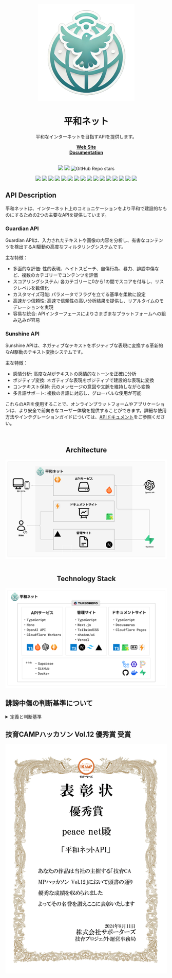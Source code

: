 <div align="center">
  <a href="https://hono.dev">
    <img src="./assets/peace-net.png" width="300" height="auto" alt="Peace Net"/>
  </a>
  <h1>平和ネット</h1>
  <p>平和なインターネットを目指すAPIを提供します。</p>
</div>

<div align="center">
    <a href="https://pe-ace.net/"><b>Web Site</b></a><br />
    <a href="https://docs.pe-ace.net/"><b>Documentation</b></a><br />
</div>

<br />

<p align="center">
  <img src="https://img.shields.io/github/commit-activity/m/TECH-C-LT/Peace-Net" />
  <img src="https://img.shields.io/github/last-commit/TECH-C-LT/Peace-Net" />
  <img alt="GitHub Repo stars" src="https://img.shields.io/github/stars/TECH-C-LT/Peace-Net">
</p>

<p align="center">
    <img src="https://img.shields.io/badge/-TypeScript-000.svg?logo=typescript&style=flat" />
    <img src="https://img.shields.io/badge/-Hono-000.svg?logo=hono&style=flat" />
    <img src="https://img.shields.io/badge/-Next.js-000.svg?logo=nextdotjs&style=flat" />
    <img src="https://img.shields.io/badge/-Docusaurus-000.svg?logo=docusaurus&style=flat" />
    <img src="https://img.shields.io/badge/-Turborepo-000.svg?logo=turborepo&style=flat" />
    <img src="https://img.shields.io/badge/-Tailwind CSS-000.svg?logo=tailwindcss&style=flat" />
    <img src="https://img.shields.io/badge/-shadcn/ui-000.svg?logo=shadcnui&style=flat" />
    <img src="https://img.shields.io/badge/-Prettier-000.svg?logo=prettier&style=flat" />
    <img src="https://img.shields.io/badge/-ESLint-000.svg?logo=eslint&style=flat" />
    <img src="https://img.shields.io/badge/-Docker-000.svg?logo=docker&style=flat" />
    <img src="https://img.shields.io/badge/-OpenAI API-000.svg?logo=openai&style=flat" />
    <img src="https://img.shields.io/badge/-Supabase-000.svg?logo=supabase&style=flat" />
    <img src="https://img.shields.io/badge/-Github Actions-000.svg?logo=githubactions&style=flat" />
    <img src="https://img.shields.io/badge/-Vercel-000.svg?logo=vercel&style=flat" />
    <img src="https://img.shields.io/badge/-Cloudflare Workers-000.svg?logo=cloudflareworkers&style=flat" />
    <img src="https://img.shields.io/badge/-Cloudflare Pages-000.svg?logo=cloudflarepages&style=flat-square" />
</p>

## API Description

平和ネットは、インターネット上のコミュニケーションをより平和で建設的なものにするための2つの主要なAPIを提供しています。

### Guardian API

Guardian APIは、入力されたテキストや画像の内容を分析し、有害なコンテンツを検出するAI駆動の高度なフィルタリングシステムです。

主な特徴：
- 多面的な評価: 性的表現、ヘイトスピーチ、自傷行為、暴力、誹謗中傷など、複数のカテゴリーでコンテンツを評価
- スコアリングシステム: 各カテゴリーに0から1の間でスコアを付与し、リスクレベルを数値化
- カスタマイズ可能: パラメータでフラグを立てる基準を柔軟に設定
- 高速かつ信頼性: 高速で信頼性の高い分析結果を提供し、リアルタイムのモデレーションを実現
- 容易な統合: APIインターフェースによりさまざまなプラットフォームへの組み込みが容易

### Sunshine API

Sunshine APIは、ネガティブなテキストをポジティブな表現に変換する革新的なAI駆動のテキスト変換システムです。

主な特徴：
- 感情分析: 高度なAIがテキストの感情的なトーンを正確に分析
- ポジティブ変換: ネガティブな表現をポジティブで建設的な表現に変換
- コンテキスト保持: 元のメッセージの意図や文脈を維持しながら変換
- 多言語サポート: 複数の言語に対応し、グローバルな使用が可能

これらのAPIを使用することで、オンラインプラットフォームやアプリケーションは、より安全で前向きなユーザー体験を提供することができます。詳細な使用方法やインテグレーションガイドについては、[APIドキュメント](https://docs.pe-ace.net/)をご参照ください。

<br />

<div align="center">
  <h2>Architecture</h2>
  <img src="./assets/architecture.png" width="auto" height="auto" />
</div>

<br />

<div align="center">
  <h2>Technology Stack</h2>
  <img src="./assets/tech-stack.png" width="auto" height="auto" />
</div>

## 誹謗中傷の判断基準について
<details><summary>定義と判断基準</summary>

## 誹謗中傷
[誹謗中傷 wiki](https://ja.wikipedia.org/wiki/%E8%AA%B9%E8%AC%97%E4%B8%AD%E5%82%B7)
- [誹謗](https://kotobank.jp/word/%E8%AA%B9%E8%AC%97-612358) - 他人を悪く言うこと。そしること。
- [中傷](https://kotobank.jp/word/%E4%B8%AD%E5%82%B7-567518) - 根拠のない事を言いふらして、他人の名誉を傷つけること。

---
### サマリ
誹謗中傷（ひぼうちゅうしょう）は、人や企業の社会的評価を低下させるような根拠のない悪口やデマを言いふらす、又はそれらをインターネット上に投稿したり、人格攻撃する行為である。

<details>
<summary>人格攻撃・人身攻撃 </summary>
ある論証や事実の主張に対して、その主張自体に具体的に反論するのではなく、主張した人の個性や信念を攻撃すること、またそのような論法。
</details>

民事的には「慰謝料の請求」、刑事的には「信用棄損罪・業務妨害罪」「名誉毀損」や「侮辱罪」に問われる可能性がある。


> [!TIP]
> 誹謗中傷被害に遭ったら https://www.saferinternet.or.jp/bullying/

## 批判
[批判 wiki](https://ja.wikipedia.org/wiki/%E6%89%B9%E8%A9%95)
- [批](https://dictionary.goo.ne.jp/word/kanji/%E6%89%B9/) - 訓読み:［外］うつ・ ただす
- [批判](https://dictionary.goo.ne.jp/word/%E6%89%B9%E5%88%A4/)  - 批評に加えて判断を行うこと。(自信ない)
- [批評](https://dictionary.goo.ne.jp/word/%E6%89%B9%E8%A9%95/#jn-186802)  - 良い点も悪い点も同じように指摘し、客観的に論じること。


## 相違点
日本政府は、誹謗中傷について、「根拠のない悪口」、「相手の人格を否定または攻撃する言い回し」と解説している[[1]](https://ja.wikipedia.org/wiki/%E8%AA%B9%E8%AC%97%E4%B8%AD%E5%82%B7#cite_note-:17-1)。

批判とは、相手の行動や発言に対して、それと異なる意見を主張することを意味する[[14]](https://ja.wikipedia.org/wiki/%E8%AA%B9%E8%AC%97%E4%B8%AD%E5%82%B7#cite_note-14)。誹謗中傷か批判の司法判断は、「人格攻撃の有無」で判断されることが多い[[15]](https://ja.wikipedia.org/wiki/%E8%AA%B9%E8%AC%97%E4%B8%AD%E5%82%B7#cite_note-:6-15)。「人格攻撃」と見なされるかは、言われた相手との関係性、タイミング、前後の文脈によって変化することもある。

### 非難
「改善点を提案することではなく、単にダメ出しをして相手を責めること」を意味する[[15]](https://ja.wikipedia.org/wiki/%E8%AA%B9%E8%AC%97%E4%B8%AD%E5%82%B7#cite_note-:6-15)。　アドバイスなど建設的な提案内容を伴なわずに、相手の落ち度や過失・欠点などを指摘して責め咎めること[[注釈 1]](https://ja.wikipedia.org/wiki/%E8%AA%B9%E8%AC%97%E4%B8%AD%E5%82%B7#cite_note-20)である[[19]](https://ja.wikipedia.org/wiki/%E8%AA%B9%E8%AC%97%E4%B8%AD%E5%82%B7#cite_note-:7-19)[[18]](https://ja.wikipedia.org/wiki/%E8%AA%B9%E8%AC%97%E4%B8%AD%E5%82%B7#cite_note-:2-18)。

## 判断基準
「根拠のない悪口」、「相手の人格を否定または攻撃する言い回し」という誹謗中傷の定義をモデルに与えた上で、「人格攻撃の有無」を判断させる。
「人格攻撃」と見なされるかは、言われた相手との関係性、タイミング、前後の文脈によって変化することもあることをLLMに伝える。
</details>

## 技育CAMPハッカソン Vol.12 優秀賞 受賞

<div align="center">
  <img src="./assets/certificate.png" width="auto" height="auto" />
</div>

